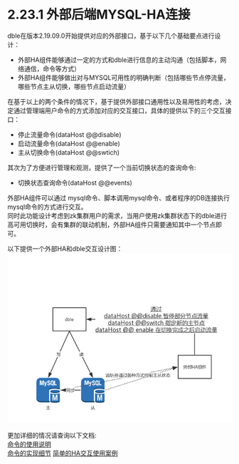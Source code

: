 # 2.23.1 外部后端MYSQL-HA连接

dble在版本2.19.09.0开始提供对应的外部接口，基于以下几个基础要点进行设计：
+ 外部HA组件能够通过一定的方式和dble进行信息的主动沟通（包括脚本，网络通信，命令等方式）
+ 外部HA组件能够做出对与MYSQL可用性的明确判断（包括哪些节点停流量，哪些节点主从切换，哪些节点启动流量）

在基于以上的两个条件的情况下，基于提供外部接口通用性以及易用性的考虑，决定通过管理端用户命令的方式添加对应的交互接口，具体的提供以下的三个交互接口：
+ 停止流量命令(dataHost @@disable)
+ 启动流量命令(dataHost @@enable)
+ 主从切换命令(dataHost @@swtich)

其次为了方便进行管理和观测，提供了一个当前切换状态的查询命令:
+ 切换状态查询命令(dataHost @@events)

外部HA组件可以通过 mysql命令、脚本调用mysql命令、或者程序的DB连接执行mysql命令的方式进行交互。  
同时此功能设计考虑到zk集群用户的需求，当用户使用zk集群状态下的dble进行高可用切换时，会有集群的联动机制，外部HA组件只需要通知其中一个节点即可。

以下提供一个外部HA和dble交互设计图：
![overview](pic/2.23_overview.png)

更加详细的情况请查询以下文档:  
[命令的使用说明](2.23.2_command_usage.md)  
[命令的实现细节](2.23.3_Logical_detail.md)
[简单的HA交互使用案例](2.23.4_mha_sample.md)

